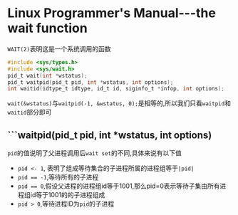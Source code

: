 # Linux Programmer's Manual---the wait function

```WAIT(2)```表明这是一个系统调用的函数

```c
#include <sys/types.h>
#include <sys/wait.h>
pid_t wait(int *wstatus);
pid_t waitpid(pid_t pid, int *wstatus, int options);
int waitid(idtype_t idtype, id_t id, siginfo_t *infop, int options);
```

```wait(&wstatus)```与```waitpid(-1, &wstatus, 0);```是相等的,所以我们只看```waitpid```和```waitid```部分即可

## ```waitpid(pid_t pid, int *wstatus, int options)

```pid```的值说明了父进程调用后```wait set```的不同,具体来说有以下值

- ```pid <- 1```, 表明了组成等待集合的子进程所属的进程组等于```|pid|```
- ```pid == -1```,等待所有的子进程
- ```pid == 0```,假设父进程的进程组id等于1001,那么pid=0表示等待子集由所有进程组id等于1001的的子进程组成
- ```pid > 0```,等待进程ID为```pid```的子进程
